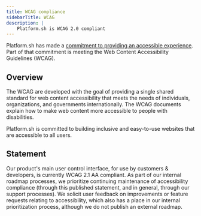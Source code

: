 ```yaml
---
title: WCAG compliance
sidebarTitle: WCAG
description: |
    Platform.sh is WCAG 2.0 compliant
---
```


Platform.sh has made a [commitment to providing an accessible experience](https://platform.sh/wcag/). Part of that commitment is meeting the 
Web Content Accessibility Guidelines (WCAG).

## Overview

The WCAG are developed with the goal of providing a single shared standard for web content accessibility that meets the needs of individuals, organizations, and governments internationally. The WCAG documents explain how to make web content more accessible to people with disabilities. 

Platform.sh is committed to building inclusive and easy-to-use websites that are accessible to all users.

## Statement

Our product's main user control interface, for use by customers & developers, is currently WCAG 2.1 AA compliant. As part of our internal roadmap processes, we prioritize continuing maintenance of accessibility compliance (through this published statement, and in general, through our support processes). We solicit user feedback on improvements or feature requests relating to accessibility, which also has a place in our internal prioritization process, although we do not publish an external roadmap.
